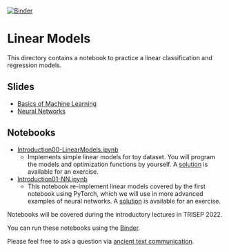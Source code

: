 [![Binder](https://mybinder.org/badge_logo.svg)](https://mybinder.org/v2/gh/drinkingkazu/TRISEP2022ML/HEAD?filepath=LinearModels)

# Linear Models 

This directory contains a notebook to practice a linear classification and regression models.

## Slides

* [Basics of Machine Learning](https://docs.google.com/presentation/d/11ILJxNMROLKcvZgLJAhwBf8P64YfueNViFqUClOAj_U/edit?usp=sharing)
* [Neural Networks](https://docs.google.com/presentation/d/1dnFXkI8E6sSX5xaR1rxh2OI5AKggzN6H05iYghv1CtQ/edit?usp=sharing)

## Notebooks

* [Introduction00-LinearModels.ipynb](/LinearModels/Introduction00-LinearModels.ipynb)
  * Implements simple linear models for toy dataset. You will program the models and optimization functions by yourself. A [solution](/LinearModels/Introduction00-LinearModels-Solution.ipynb) is available for an exercise.
* [Introduction01-NN.ipynb](/LinearModels/Introduction01-NN.ipynb)
  * This notebook re-implement linear models covered by the first notebook using PyTorch, which we will use in more advanced examples of neural networks. A [solution](/LinearModels/Introduction01-NN-Solution.ipynb) is available for an exercise.

Notebooks will be covered during the introductory lectures in TRISEP 2022.

You can run these notebooks using the [Binder](https://mybinder.org/v2/gh/drinkingkazu/TRISEP2022ML/HEAD?filepath=LinearModels).

Please feel free to ask a question via [ancient text communication](mailto:kterao@slac.stanford.edu).
